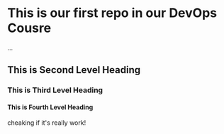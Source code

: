 # This is our first repo in our DevOps Cousre
...
## This is Second Level Heading

### This is Third Level Heading

#### This is Fourth Level Heading

cheaking if it's really work!
